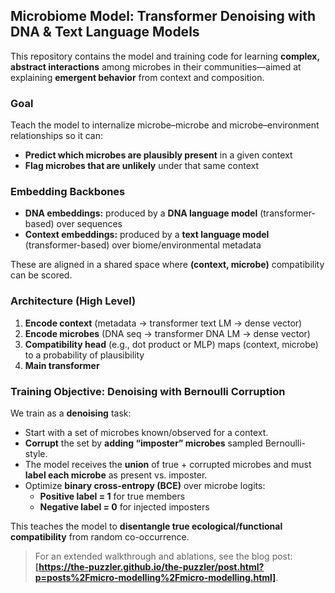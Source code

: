 ## Microbiome Model: Transformer Denoising with DNA & Text Language Models

This repository contains the model and training code for learning **complex, abstract interactions** among microbes in their communities—aimed at explaining **emergent behavior** from context and composition.

### Goal
Teach the model to internalize microbe–microbe and microbe–environment relationships so it can:
- **Predict which microbes are plausibly present** in a given context
- **Flag microbes that are unlikely** under that same context

### Embedding Backbones
- **DNA embeddings:** produced by a **DNA language model** (transformer-based) over sequences
- **Context embeddings:** produced by a **text language model** (transformer-based) over biome/environmental metadata

These are aligned in a shared space where **(context, microbe)** compatibility can be scored.

### Architecture (High Level)
1. **Encode context** (metadata → transformer text LM → dense vector)  
2. **Encode microbes** (DNA seq → transformer DNA LM → dense vector)  
3. **Compatibility head** (e.g., dot product or MLP) maps (context, microbe) to a probability of plausibility
4. **Main transformer**

### Training Objective: Denoising with Bernoulli Corruption
We train as a **denoising** task:
- Start with a set of microbes known/observed for a context.
- **Corrupt** the set by **adding “imposter” microbes** sampled Bernoulli-style.
- The model receives the **union** of true + corrupted microbes and must **label each microbe** as present vs. imposter.
- Optimize **binary cross-entropy (BCE)** over microbe logits:
  - **Positive label = 1** for true members
  - **Negative label = 0** for injected imposters

This teaches the model to **disentangle true ecological/functional compatibility** from random co-occurrence.

> For an extended walkthrough and ablations, see the blog post: **[https://the-puzzler.github.io/the-puzzler/post.html?p=posts%2Fmicro-modelling%2Fmicro-modelling.html]**.
